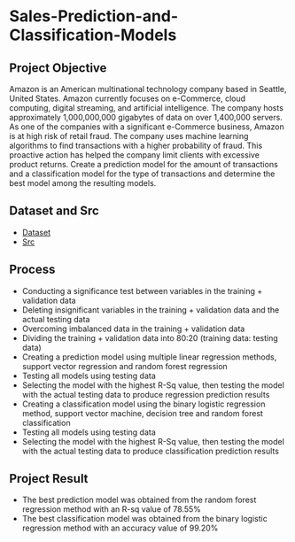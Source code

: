 # Sales-Prediction-and-Classification-Models

## Project Objective
Amazon is an American multinational technology company based in Seattle, United States. Amazon currently focuses on e-Commerce, cloud computing, digital streaming, and artificial intelligence. The company hosts approximately 1,000,000,000 gigabytes of data on over 1,400,000 servers. As one of the companies with a significant e-Commerce business, Amazon is at high risk of retail fraud. The company uses machine learning algorithms to find transactions with a higher probability of fraud. This proactive action has helped the company limit clients with excessive product returns. Create a prediction model for the amount of transactions and a classification model for the type of transactions and determine the best model among the resulting models.

## Dataset and Src
- <a href="https://github.com/Nathasyarnt/Sales-Prediction-and-Classification-Models/tree/main/Dataset">Dataset</a>
- <a href="https://github.com/Nathasyarnt/Financial-Analysis-for-Optimal-Portfolio-Formation-using-Fuzzy-and-Markowitz/tree/main/Src">Src</a>


## Process
- Conducting a significance test between variables in the training + validation data
-  Deleting insignificant variables in the training + validation data and the actual testing data
- Overcoming imbalanced data in the training + validation data
- Dividing the training + validation data into 80:20 (training data: testing data)
- Creating a prediction model using multiple linear regression methods, support vector regression and random forest regression
- Testing all models using testing data
- Selecting the model with the highest R-Sq value, then testing the model with the actual testing data to produce regression prediction results
- Creating a classification model using the binary logistic regression method, support vector machine, decision tree and random forest classification
- Testing all models using testing data
- Selecting the model with the highest R-Sq value, then testing the model with the actual testing data to produce classification prediction results


## Project Result
- The best prediction model was obtained from the random forest regression method with an R-sq value of 78.55%
- The best classification model was obtained from the binary logistic regression method with an accuracy value of 99.20%
